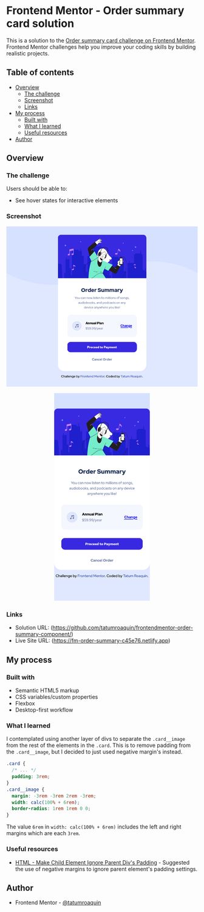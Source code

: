 # Frontend Mentor - Order summary card solution

This is a solution to the [Order summary card challenge on Frontend Mentor](https://www.frontendmentor.io/challenges/order-summary-component-QlPmajDUj). Frontend Mentor challenges help you improve your coding skills by building realistic projects.

## Table of contents

- [Overview](#overview)
  - [The challenge](#the-challenge)
  - [Screenshot](#screenshot)
  - [Links](#links)
- [My process](#my-process)
  - [Built with](#built-with)
  - [What I learned](#what-i-learned)
  - [Useful resources](#useful-resources)
- [Author](#author)

## Overview

### The challenge

Users should be able to:

- See hover states for interactive elements

### Screenshot

![](./screenshots/desktop.png)

<div align="center">
    <img width="50%" src="./screenshots/mobile.png" alt="order summary component mobile screenshot">
</div>

### Links

- Solution URL: (https://github.com/tatumroaquin/frontendmentor-order-summary-component/)
- Live Site URL: (https://fm-order-summary-c45e76.netlify.app)

## My process

### Built with

- Semantic HTML5 markup
- CSS variables/custom properties
- Flexbox
- Desktop-first workflow

### What I learned

I contemplated using another layer of divs to separate the `.card__image` from the rest of the elements in the `.card`. This is to remove padding from the `.card__image`, but I decided to just used negative margin's instead.

```css
.card {
  /* ... */
  padding: 3rem;
}
.card__image {
  margin: -3rem -3rem 2rem -3rem;
  width: calc(100% + 6rem);
  border-radius: 1rem 1rem 0 0;
}
```

The value `6rem` in `width: calc(100% + 6rem)` includes the left and right margins which are each `3rem`.

### Useful resources

- [HTML - Make Child Element Ignore Parent Div's Padding](https://stackoverflow.com/a/29381468) - Suggested the use of negative margins to ignore parent element's padding settings.

## Author

- Frontend Mentor - [@tatumroaquin](https://www.frontendmentor.io/profile/tatumroaquin)
